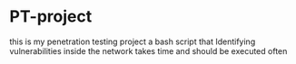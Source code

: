 # PT-project
this is my penetration testing project a bash script that Identifying vulnerabilities inside the network takes time and should be executed often
